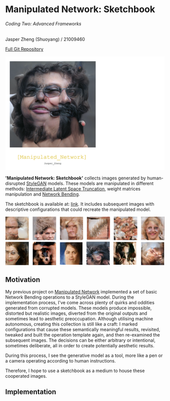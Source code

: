# Manipulated Network: Sketchbook  
###### Coding Two: Advanced Frameworks    
Jasper Zheng (Shuoyang) / 21009460  

[Full Git Repository](https://github.com/jasper-zheng/manipulated-network-sketchbook)   

![cover](./git_graphics/sketchbook.jpg)

**'Manipulated Network: Sketchbook'** collects images generated by human-disrupted [StyleGAN](https://github.com/NVlabs/stylegan) models. These models are manipulated in different methods: [Intermediate Latent Space Truncation](https://arxiv.org/abs/2202.05910), weight matrices manipulation and [Network Bending](https://github.com/terrybroad/network-bending).  

The sketchbook is available at: [link](https://github.com/jasper-zheng/manipulated-network-sketchbook/blob/main/Manipulated_Network_Sketchbook_Jasper_Zheng.pdf). It includes subsequent images with descriptive configurations that could recreate the manipulated model.

![selection](./git_graphics/collection.png) 

## Motivation  

My previous project on [Manipulated Network](#) implemented a set of basic Network Bending operations to a StyleGAN model. During the implementation process, I've come across plenty of quirks and oddities generated from corrupted models. These models produce impossible, distorted but realistic images, diverted from the original outputs and sometimes lead to aesthetic preoccupation. Although utilising machine autonomous, creating this collection is still like a craft: I marked configurations that cause these semantically meaningful results, revisited, tweaked and built the operation template again, and then re-examined the subsequent images. The decisions can be either arbitrary or intentional, sometimes deliberate, all in order to create potentially aesthetic results.  

During this process, I see the generative model as a tool, more like a pen or a camera operating according to human instructions.   

Therefore, I hope to use a sketchbook as a medium to house these cooperated images.  

## Implementation  
